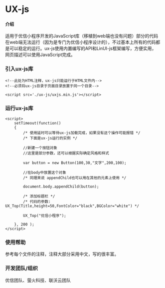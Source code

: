 # UX-js

#### 介绍
适用于优信小程序开发的JavaScript库（移植到web端也没有问题）部分的代码
<br />
在web端无法运行（因为是专门为优信小程序设计的），不过基本上所有的代码都
<br />
是可以稳定的运行。ux-js使用内置编写的API和LinUI-js框架编写，方便实用，
<br />
网页描述可以使用JavaScript完成。

### 引入ux-js库

    <!--此处为HTML注释，ux-js只能运行于HTML文件内-->
    <!--必须将ux-js目录于页面目录放置于同一个目录-->

    <script src='./ux-js/uxjs.min.js'></script>

### 运行ux-js库

    <script>
        setTimeout(function()
        {
            /* 使用延时可以等待ux-js加载完成，如果没有这个操作可能报错 */
            /* 下面是ux-js运行的实例 */

            //新建一个按钮对象
            //这里是部分参数，还可以根据实际确定风格和样式

            var button = new Button(100,30,"文字",200,100); 

            //在body中放置这个对象
            /* 同理来说 appendChild也可以用在其他的元素上使用 */

            document.body.appendChild(button);

            /* 添加标题栏 */
            /* 代码的参数: UX_Top(Title,height=50,FontColor="black",BGColor="white") */

            UX_Top("优信小程序");

        }, 200 );
    </script>

### 使用帮助
参考每个文件的注释，注释大部分采用中文，写的很丰富。

### 开发团队/组织
优信团队、萤火科技、联沃云团队
